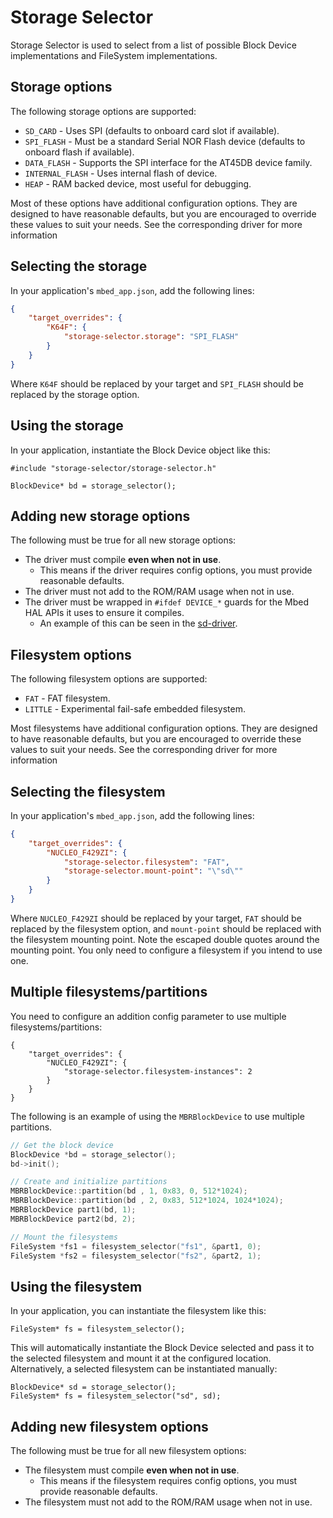 # Storage Selector
Storage Selector is used to select from a list of possible Block Device implementations and FileSystem implementations.

## Storage options
The following storage options are supported:

- `SD_CARD` - Uses SPI (defaults to onboard card slot if available).
- `SPI_FLASH` - Must be a standard Serial NOR Flash device (defaults to onboard flash if available).
- `DATA_FLASH` - Supports the SPI interface for the AT45DB device family.
- `INTERNAL_FLASH` - Uses internal flash of device.
- `HEAP` - RAM backed device, most useful for debugging.

Most of these options have additional configuration options. They are designed to have reasonable defaults, but you are encouraged to override these values to suit your needs. See the corresponding driver for more information

## Selecting the storage

In your application's `mbed_app.json`, add the following lines:

```json
{
    "target_overrides": {
        "K64F": {
            "storage-selector.storage": "SPI_FLASH"
        }
    }
}
```

Where `K64F` should be replaced by your target and `SPI_FLASH` should be replaced by the storage option.

## Using the storage

In your application, instantiate the Block Device object like this:

```
#include "storage-selector/storage-selector.h"

BlockDevice* bd = storage_selector();
```

## Adding new storage options
The following must be true for all new storage options:

- The driver must compile **even when not in use**.
    - This means if the driver requires config options, you must provide reasonable defaults.
- The driver must not add to the ROM/RAM usage when not in use.
- The driver must be wrapped in `#ifdef DEVICE_*` guards for the Mbed HAL APIs it uses to ensure it compiles.
    - An example of this can be seen in the [sd-driver](https://github.com/ARMmbed/sd-driver/blob/master/SDBlockDevice.h#L26).

## Filesystem options

The following filesystem options are supported:

- `FAT` - FAT filesystem.
- `LITTLE` - Experimental fail-safe embedded filesystem.

Most filesystems have additional configuration options. They are designed to have reasonable defaults, but you are encouraged to override these values to suit your needs. See the corresponding driver for more information

## Selecting the filesystem

In your application's `mbed_app.json`, add the following lines:

```json
{
    "target_overrides": {
        "NUCLEO_F429ZI": {
            "storage-selector.filesystem": "FAT",
            "storage-selector.mount-point": "\"sd\""
        }
    }
}
```

Where `NUCLEO_F429ZI` should be replaced by your target, `FAT` should be replaced by the filesystem option, and `mount-point` should be replaced with the filesystem mounting point. Note the escaped double quotes around the mounting point. You only need to configure a filesystem if you intend to use one.

## Multiple filesystems/partitions

You need to configure an addition config parameter to use multiple filesystems/partitions:

```
{
    "target_overrides": {
        "NUCLEO_F429ZI": {
            "storage-selector.filesystem-instances": 2
        }
    }
}
```

The following is an example of using the `MBRBlockDevice` to use multiple partitions.

```c++
// Get the block device
BlockDevice *bd = storage_selector();
bd->init();

// Create and initialize partitions
MBRBlockDevice::partition(bd , 1, 0x83, 0, 512*1024);
MBRBlockDevice::partition(bd , 2, 0x83, 512*1024, 1024*1024);
MBRBlockDevice part1(bd, 1);
MBRBlockDevice part2(bd, 2);

// Mount the filesystems
FileSystem *fs1 = filesystem_selector("fs1", &part1, 0);
FileSystem *fs2 = filesystem_selector("fs2", &part2, 1);
```

## Using the filesystem

In your application, you can instantiate the filesystem like this:

```
FileSystem* fs = filesystem_selector();
```

This will automatically instantiate the Block Device selected and pass it to the selected filesystem and mount it at the configured location. Alternatively, a selected filesystem can be instantiated manually:

```
BlockDevice* sd = storage_selector();
FileSystem* fs = filesystem_selector("sd", sd);
```

## Adding new filesystem options
The following must be true for all new filesystem options:

- The filesystem must compile **even when not in use**.
    - This means if the filesystem requires config options, you must provide reasonable defaults.
- The filesystem must not add to the ROM/RAM usage when not in use.
